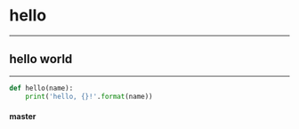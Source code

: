 # hello
---
## hello world

---
```python
def hello(name):
    print('hello, {}!'.format(name))
```

#### master